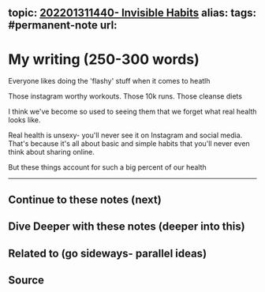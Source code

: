 topic: [202201311440- Invisible Habits](.md)
alias: 
tags: #permanent-note
url: 
---

# My writing (250-300 words)

Everyone likes doing the 'flashy' stuff when it comes to heatlh

Those instagram worthy workouts. Those 10k runs. Those cleanse diets

I think we've become so used to seeing them that we forget what real health looks like.

Real health is unsexy- you'll never see it on Instagram and social media. That's because it's all about basic and simple habits that you'll never even think about sharing online.

But these things account for such a big percent of our health

---
## Continue to these notes (next)

## Dive Deeper with these notes (deeper into this)
		
## Related to (go sideways- parallel ideas)
	
## Source